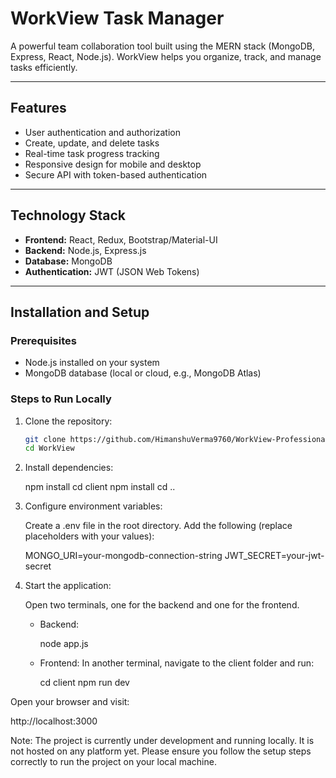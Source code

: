 # WorkView Task Manager

A powerful team collaboration tool built using the MERN stack (MongoDB, Express, React, Node.js). WorkView helps you organize, track, and manage tasks efficiently.

---

## Features

- User authentication and authorization
- Create, update, and delete tasks
- Real-time task progress tracking
- Responsive design for mobile and desktop
- Secure API with token-based authentication

---

## Technology Stack

- **Frontend:** React, Redux, Bootstrap/Material-UI
- **Backend:** Node.js, Express.js
- **Database:** MongoDB
- **Authentication:** JWT (JSON Web Tokens)

---

## Installation and Setup

### Prerequisites

- Node.js installed on your system
- MongoDB database (local or cloud, e.g., MongoDB Atlas)

### Steps to Run Locally

1. Clone the repository:

   ```bash
   git clone https://github.com/HimanshuVerma9760/WorkView-Professional-Management-App-.git
   cd WorkView

   ```

2. Install dependencies:

   npm install
   cd client
   npm install
   cd ..

3. Configure environment variables:

   Create a .env file in the root directory.
   Add the following (replace placeholders with your values):

   MONGO_URI=your-mongodb-connection-string
   JWT_SECRET=your-jwt-secret

4. Start the application:

   Open two terminals, one for the backend and one for the frontend.

   - Backend:

     node app.js

   - Frontend: In another terminal, navigate to the client folder and run:

     cd client
     npm run dev

Open your browser and visit:

http://localhost:3000

Note: The project is currently under development and running locally. It is not hosted on any platform yet. Please ensure you follow the setup steps correctly to run the project on your local machine.
